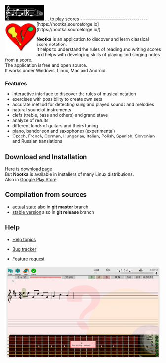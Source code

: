 <img src="picts/logo.png" width="25%" height="25%"/>
... to play scores
----------------------------------


<img align="left" width="20%" height="20%" src="picts/hicolor/256x256/apps/nootka.png"/>
[https://nootka.sourceforge.io](https://nootka.sourceforge.io/)

**Nootka** is an application to discover and learn classical score notation.  
It helps to understand the rules of reading and writing scores
and helps with developing skills of playing and singing notes from a score.  
The application is free and open source.  
It works under Windows, Linux, Mac and Android.

### Features
- interactive interface to discover the rules of musical notation
- exercises with possibility to create own sets
- accurate method for detecting sung and played sounds and melodies
- natural sound of instruments
- clefs (treble, bass and others) and grand stave
- analyze of results
- different kinds of guitars and theirs tuning
- piano, bandoneon and saxophones (experimental)
- Czech, French, German, Hungarian, Italian, Polish, Spanish, Slovenian and Russian translations



Download and Installation
--------------------------

Here is [download page](https://nootka.sourceforge.io/index.php/download/)  
But **Nootka** is available in installers of many Linux distributions.  
Also in [Google Play Store](https://play.google.com/store/apps/details?id=net.sf.nootka)


Compilation from sources
----------------------------
- [actual state](https://nootka.sourceforge.io/index.php/help/#compile-debug)
    also in **git master** branch
- [stable version](https://nootka.sourceforge.io/index.php/help/#compilation)
    also in **git release** branch


Help
----------------------------

- [Help topics](https://nootka.sourceforge.io/index.php/help)

- [Bug tracker](https://sourceforge.net/p/nootka/bugs/)

- [Feature request](https://sourceforge.net/p/nootka/feature-requests/)



<img src="spare_parts/screen.png"/>
